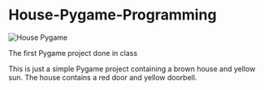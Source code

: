 # House-Pygame-Programming

![House Pygame](https://user-images.githubusercontent.com/70717139/142496253-07941b08-e3ce-40b0-b0f2-fc16acc26c10.png)

The first Pygame project done in class

This is just a simple Pygame project containing a brown house and yellow sun. The house contains a red door and yellow doorbell.
